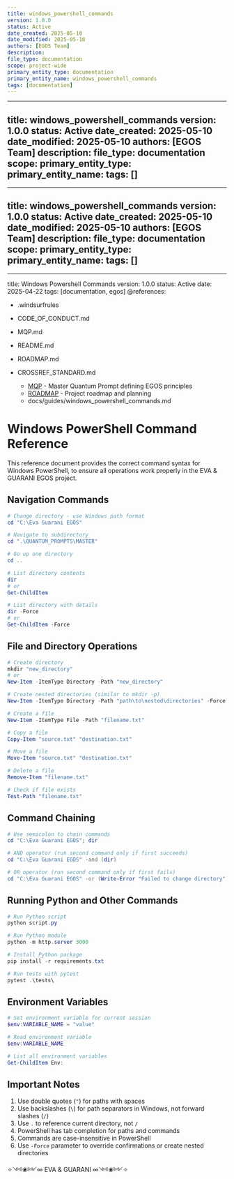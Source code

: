 ```yaml
---
title: windows_powershell_commands
version: 1.0.0
status: Active
date_created: 2025-05-10
date_modified: 2025-05-10
authors: [EGOS Team]
description: 
file_type: documentation
scope: project-wide
primary_entity_type: documentation
primary_entity_name: windows_powershell_commands
tags: [documentation]
---
```

---
title: windows_powershell_commands
version: 1.0.0
status: Active
date_created: 2025-05-10
date_modified: 2025-05-10
authors: [EGOS Team]
description: 
file_type: documentation
scope: 
primary_entity_type: 
primary_entity_name: 
tags: []
---

---
title: windows_powershell_commands
version: 1.0.0
status: Active
date_created: 2025-05-10
date_modified: 2025-05-10
authors: [EGOS Team]
description: 
file_type: documentation
scope: 
primary_entity_type: 
primary_entity_name: 
tags: []
---

---
title: Windows Powershell Commands
version: 1.0.0
status: Active
date: 2025-04-22
tags: [documentation, egos]
@references:
- .windsurfrules
- CODE_OF_CONDUCT.md
- MQP.md
- README.md
- ROADMAP.md
- CROSSREF_STANDARD.md

  - [MQP](../core/MQP.md) - Master Quantum Prompt defining EGOS principles
  - [ROADMAP](../governance/migrations/processed/pt/ROADMAP.md) - Project roadmap and planning
  - docs/guides/windows_powershell_commands.md




# Windows PowerShell Command Reference

This reference document provides the correct command syntax for Windows PowerShell, to ensure all operations work properly in the EVA & GUARANI EGOS project.

## Navigation Commands

```powershell
# Change directory - use Windows path format
cd "C:\Eva Guarani EGOS"

# Navigate to subdirectory
cd ".\QUANTUM_PROMPTS\MASTER"

# Go up one directory
cd ..

# List directory contents
dir
# or
Get-ChildItem

# List directory with details
dir -Force
# or
Get-ChildItem -Force
```

## File and Directory Operations

```powershell
# Create directory
mkdir "new_directory"
# or
New-Item -ItemType Directory -Path "new_directory"

# Create nested directories (similar to mkdir -p)
New-Item -ItemType Directory -Path "path\to\nested\directories" -Force

# Create a file
New-Item -ItemType File -Path "filename.txt"

# Copy a file
Copy-Item "source.txt" "destination.txt"

# Move a file
Move-Item "source.txt" "destination.txt"

# Delete a file
Remove-Item "filename.txt"

# Check if file exists
Test-Path "filename.txt"
```

## Command Chaining

```powershell
# Use semicolon to chain commands
cd "C:\Eva Guarani EGOS"; dir

# AND operator (run second command only if first succeeds)
cd "C:\Eva Guarani EGOS" -and (dir)

# OR operator (run second command only if first fails)
cd "C:\Eva Guarani EGOS" -or (Write-Error "Failed to change directory")
```

## Running Python and Other Commands

```powershell
# Run Python script
python script.py

# Run Python module
python -m http.server 3000

# Install Python package
pip install -r requirements.txt

# Run tests with pytest
pytest .\tests\
```

## Environment Variables

```powershell
# Set environment variable for current session
$env:VARIABLE_NAME = "value"

# Read environment variable
$env:VARIABLE_NAME

# List all environment variables
Get-ChildItem Env:
```

## Important Notes

1. Use double quotes (`"`) for paths with spaces
2. Use backslashes (`\`) for path separators in Windows, not forward slashes (`/`)
3. Use `.` to reference current directory, not `/`
4. PowerShell has tab completion for paths and commands
5. Commands are case-insensitive in PowerShell
6. Use `-Force` parameter to override confirmations or create nested directories

✧༺❀༻∞ EVA & GUARANI ∞༺❀༻✧